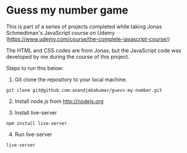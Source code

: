# Guess my number game

This is part of a series of projects completed while taking Jonas Schmedtman's JavaScript course on Udemy (https://www.udemy.com/course/the-complete-javascript-course/)

The HTML and CSS codes are from Jonas, but the JavaScript code was developed by me during the course of this project.

Steps to run this below:

1. Git clone the repository to your local machine.

```
git clone git@github.com:anandjebakumar/guess-my-number.git
```

2. Install node.js from http://nodejs.org

3. Install live-server

```
npm install live-server
```

4. Run live-server

```
live-server
```
